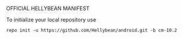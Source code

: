 OFFICIAL HELLYBEAN MANIFEST

To initialize your local repository use

    repo init -u https://github.com/Hellybean/android.git -b cm-10.2
	
